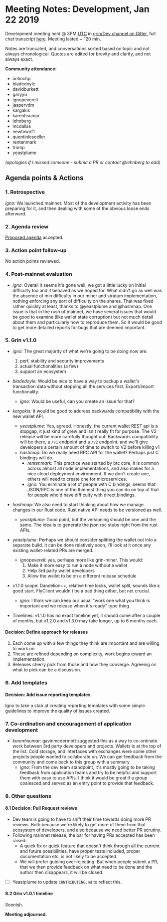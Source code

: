 # Meeting Notes: Development, Jan 22 2019

Development meeting held @ 3PM [UTC](http://www.timebie.com/std/utc.php) in [grin/Dev channel on Gitter](https://gitter.im/grin_community/dev), full chat transcript [here](https://gitter.im/grin_community/dev?at=5c47302483189945242e2fd1). Meeting  lasted ~ 120 min.

Notes are truncated, and conversations sorted based on topic and not always chronological. Quotes are edited for brevity and clarity, and not always exact. 

**Community attendance:**
* antiochp
* bladedoyle
* davidburkett
* garyyu
* ignopeverell
* jaspervdm
* kargakis
* karenhsumar
* lehnberg
* mcdallas
* newtownf1
* quentinlesceller
* rentenmark
* tromp
* yeastplume

_(apologies if I missed someone - submit a PR or contact @lehnberg to add)_


## Agenda points & Actions

### 1. Retrospective
_igno:_ We launched mainnet. Most of the development activity has been preparing for it, and then dealing with some of the obvious loose ends afterward.


### 2. Agenda review
[Proposed agenda](https://github.com/mimblewimble/grin-pm/issues/41) accepted.

### 3. Action point follow-up
No action points reviewed.

### 4. Post-mainnet evaluation

* _igno:_ Overall it seems it's gone well, we got a little lucky on initial difficulty too and it behaved as we hoped for. What didn't go as well was the absence of min difficulty in our miner and stratum implementation, nothing enforcing any sort of difficulty on the shares. That was fixed rather quickly at least, thanks to @yeastplume and @hashmap.
One issue is that in the rush of mainnet, we have several issues that would be good to examine (like wallet state corruption) but not much detail about them and particularly how to reproduce them. So it would be good to get more detailed reports for bugs that are deemed important.


### 5. Grin v1.1.0

* _igno:_ The great majority of what we're going to be doing now are:
   1. perf, stability and security improvements
   1. actual functionalities (a few)
   1. support an ecosystem

* _bladedoyle:_ Would be nice to have a way to backup a wallet's transaction data without stopping all the services first. Export/import functionality.
   * _igno:_ Would be useful, can you create an issue for that?

* _kargakis:_ It would be good to address backwards compatibility with the new wallet API.
   * _yeastplume:_ Yes, agreed. Honestly, the current wallet REST api is a stopgap, it just kind of grew and isn't really fit for purpose. The V2 release will be more carefully thought out. Backwards compatibility will be there, a `/v1` endpoint and a `/v2` endpoint, and we'll give developers a certain amount of time to switch to V2 before killing v1
   * _hashmap:_ Do we really need RPC API for the wallet? Perhaps just C bindings will do.
      * _rentenmark:_ This practice was started by btc core, it is common across almost all node implementations, and also makes for a nice cloud deployment environment. If we don't create one, others will need to create one for microservices.
      * _igno:_ You eliminate a lot of people with C bindings, seems that JSON/RPC is one of the thinnest thing you can do on top of that for people who'd have difficulty with direct bindings.

* _hashmap:_ We also need to start thinking about how we manage changes in our Rust code. Rust native API needs to be versioned as well.
   * _yeastplume:_ Good point, but the versioning should be one and the same. The idea is to generate the json rpc stubs right from the rust APIs.

* _yeastplume:_ Perhaps we should consider splitting the wallet out into a separate build. It can be done relatively soon, I'll look at it once any existing wallet-related PRs are merged.
   * _ignopeverell:_ yes, perhaps more like grin-miner. This would:
      1. Make it more easy to run a node without a wallet
      1. Help 3rd party wallet developers
      1. Allow the wallet to be on a different release schedule

* v1.1.0 scope: Dandelion++, relative time locks, wallet split, sounds like a good start. FlyClient wouldn't be a bad thing either, but not crucial.
   * _igno:_ I think we can keep our usual "work one what you think is important and we release when it's ready" type thing.

* Timelines: v1.1.0 has no exact timeline yet, it should come after a couple of months, but v1.2.0 and v1.3.0 may take longer, up to 6 months each. 

#### Decision: Define approach for releases
1. Each come up with a few things they think are important and are willing to work on
1. These are refined depending on complexity, work begins toward an implementation
1. Releases cherry pick from those and how they converge. Agreeing on what to pick can be a discussion.

### 6. Add templates

#### Decision: Add issue reporting templates
Igno to take a stab at creating reporting templates with some simple guidelines to improve the quality of issues created.

### 7. Co-ordination and encouragement of application development

* _karenhsumar:_ gavinmcdermott suggested this as a way to co-ordinate work between 3rd party developers and projects. Wallets is at the top of the list. Cold storage, and interfaces with exchanges were some other projects people wanted to collaborate on. We can get feedback from the community and come back to this group with a summary 
   * _igno:_ From the dev team standpoint, it's mostly going to be taking feedback from application teams and try to be helpful and support them with easy to use APIs. I think it would be great if a group coalesced and served as an entry point to provide that feedback.

### 8. Other questions

#### 8.1 Decision: Pull Request reviews

* Dev team is going to have to shift their time towards doing more PR reviews. Both because we're likely to get more of them from that ecosystem of developers, and also because we need better PR scrutiny.
* Following mainnet release, the bar for having PRs accepted has been raised:
   * A quick fix or quick feature that doesn't think through all the current and future possibilities, have proper tests included, proper documentation etc, is not likely to be accepted.
   * We will prefer guiding over rejecting. But when people submit a PR, that we then provide feedback on what need to be done and the author then disappears, it will be closed.
* [ ] Yeastplume to update `CONTRIBUTING.md` to reflect this.

#### 8.2 Grin v1.0.1 timeline
Soonish.


**Meeting adjourned.**

